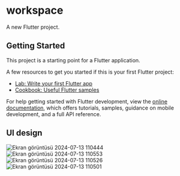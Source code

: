 # workspace

A new Flutter project.

## Getting Started

This project is a starting point for a Flutter application.

A few resources to get you started if this is your first Flutter project:

- [Lab: Write your first Flutter app](https://docs.flutter.dev/get-started/codelab)
- [Cookbook: Useful Flutter samples](https://docs.flutter.dev/cookbook)

For help getting started with Flutter development, view the
[online documentation](https://docs.flutter.dev/), which offers tutorials,
samples, guidance on mobile development, and a full API reference.   

## UI design   
![Ekran görüntüsü 2024-07-13 110444](https://github.com/user-attachments/assets/7c2fa55a-33fe-4858-92fa-80368b2f1b92)![Ekran görüntüsü 2024-07-13 110553](https://github.com/user-attachments/assets/84080fbd-34f1-4c57-b95f-1c10bb86ebf1)
![Ekran görüntüsü 2024-07-13 110526](https://github.com/user-attachments/assets/7cd4db8f-8fa1-4a07-b191-3fa413960a5c)
![Ekran görüntüsü 2024-07-13 110501](https://github.com/user-attachments/assets/6f1a271e-3107-416d-a671-67f0cfd58f94)







